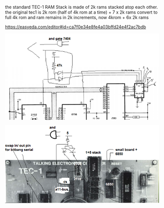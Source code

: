 
the standard TEC-1 RAM Stack is made of 2k rams stacked atop each other.
the original tec1 is 2k rom (half of 4k rom at a time) + 7 x 2k rams
convert to full 4k rom and ram remains in 2k increments, now 4krom + 6x 2k rams

https://easyeda.com/editor#id=ca7f0e34e8fe4a03bffd24e4f2ac7bdb

![](https://github.com/SteveJustin1963/tec-4krom-12kram-mod/blob/master/pics/4%2B12mod.png)

![](https://github.com/SteveJustin1963/tec-4krom-12kram-mod/blob/master/pics/pic%20mod.png)
